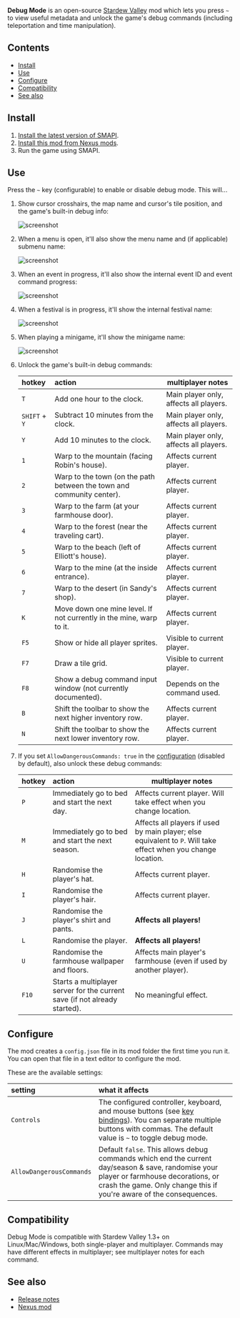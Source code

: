 **Debug Mode** is an open-source [Stardew Valley](http://stardewvalley.net/) mod which lets you
press `~` to view useful metadata and unlock the game's debug commands (including teleportation
and time manipulation).

## Contents
* [Install](#install)
* [Use](#use)
* [Configure](#configure)
* [Compatibility](#compatibility)
* [See also](#see-also)

## Install
1. [Install the latest version of SMAPI](https://smapi.io/).
2. [Install this mod from Nexus mods](http://www.nexusmods.com/stardewvalley/mods/679/).
3. Run the game using SMAPI.

## Use
Press the `~` key (configurable) to enable or disable debug mode. This will...

1. Show cursor crosshairs, the map name and cursor's tile position, and the game's built-in debug info:

   ![screenshot](screenshots/world.png)

2. When a menu is open, it'll also show the menu name and (if applicable) submenu name:

   ![screenshot](screenshots/menu.png)

3. When an event in progress, it'll also show the internal event ID and event command progress:

   ![screenshot](screenshots/event.png)

4. When a festival is in progress, it'll show the internal festival name:

   ![screenshot](screenshots/festival.png)

5. When playing a minigame, it'll show the minigame name:

   ![screenshot](screenshots/minigame.png)

6. Unlock the game's built-in debug commands:

   hotkey | action | multiplayer notes
   :----- | :----- | -------------------
   `T`    | Add one hour to the clock. | Main player only, affects all players.
   `SHIFT` + `Y` | Subtract 10 minutes from the clock. | Main player only, affects all players.
   `Y`    | Add 10 minutes to the clock. | Main player only, affects all players.
   `1`    | Warp to the mountain (facing Robin's house). | Affects current player.
   `2`    | Warp to the town (on the path between the town and community center). | Affects current player.
   `3`    | Warp to the farm (at your farmhouse door). | Affects current player.
   `4`    | Warp to the forest (near the traveling cart). | Affects current player.
   `5`    | Warp to the beach (left of Elliott's house). | Affects current player.
   `6`    | Warp to the mine (at the inside entrance). | Affects current player.
   `7`    | Warp to the desert (in Sandy's shop). | Affects current player.
   `K`    | Move down one mine level. If not currently in the mine, warp to it. | Affects current player.
   `F5`   | Show or hide all player sprites. | Visible to current player.
   `F7`   | Draw a tile grid. | Visible to current player.
   `F8`   | Show a debug command input window (not currently documented). | Depends on the command used.
   `B`    | Shift the toolbar to show the next higher inventory row. | Affects current player.
   `N`    | Shift the toolbar to show the next lower inventory row. | Affects current player.

7. If you set `AllowDangerousCommands: true` in the [configuration](#configuration) (disabled by
   default), also unlock these debug commands:

   hotkey | action | multiplayer notes
   :----- | :----- | -----------------
   `P`    | Immediately go to bed and start the next day. | Affects current player. Will take effect when you change location.
   `M`    | Immediately go to bed and start the next season. | Affects all players if used by main player; else equivalent to `P`. Will take effect when you change location.
   `H`    | Randomise the player's hat. | Affects current player.
   `I`    | Randomise the player's hair. | Affects current player.
   `J`    | Randomise the player's shirt and pants. | **Affects all players!**
   `L`    | Randomise the player. | **Affects all players!**
   `U`    | Randomise the farmhouse wallpaper and floors. | Affects main player's farmhouse (even if used by another player).
   `F10`  | Starts a multiplayer server for the current save (if not already started). | No meaningful effect.

## Configure
The mod creates a `config.json` file in its mod folder the first time you run it. You can open that
file in a text editor to configure the mod.

These are the available settings:

setting           | what it affects
:---------------- | :------------------
`Controls`        | The configured controller, keyboard, and mouse buttons (see [key bindings](https://stardewvalleywiki.com/Modding:Key_bindings)). You can separate multiple buttons with commas. The default value is `~` to toggle debug mode.
`AllowDangerousCommands` | Default `false`. This allows debug commands which end the current day/season & save, randomise your player or farmhouse decorations, or crash the game. Only change this if you're aware of the consequences.

## Compatibility
Debug Mode is compatible with Stardew Valley 1.3+ on Linux/Mac/Windows, both single-player and
multiplayer. Commands may have different effects in multiplayer; see multiplayer notes for each
command.

## See also
* [Release notes](release-notes.md)
* [Nexus mod](http://www.nexusmods.com/stardewvalley/mods/679)
